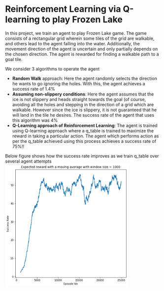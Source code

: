 # Reinforcement Learning via Q-learning to play Frozen Lake

In this project, we train an agent to play Frozen Lake game. The game consists of a rectangular grid wherein some tiles of the grid are walkable, and others lead to the agent falling into the water. Additionally, the movement direction of the agent is uncertain and only partially depends on the chosen direction. The agent is rewarded for finding a walkable path to a goal tile. 

We consider 3 algorithms to operate the agent
* **Random Walk** approach: Here the agent randomly selects the direction he wants to go ignoring the holes. With this, the agent achieves a success rate of 1.4%
* **Assuming non-slippery conditions**: Here the agent assumes that the ice is not slippery and heads straight towards the goal (of course, avoiding all the holes and stepping in the direction of a grid which are walkable. However since the ice is slippery, it is not guaranteed that he will land in the tile he desires. The success rate of the agent that uses this algorithm was 4%
* **Q-Learning approach of Reinforcement Learning**: The agent is trained using Q-learning approach where a q_table is trained to maximize the reward in taking a particular action. The agent which performs action as per the q_table achieved using this process achieves a success rate of 75%!!

Below figure shows how the success rate improves as we train q_table over several agent attempts 
<img height=400 src="./Images/q_table_training.png"/>

